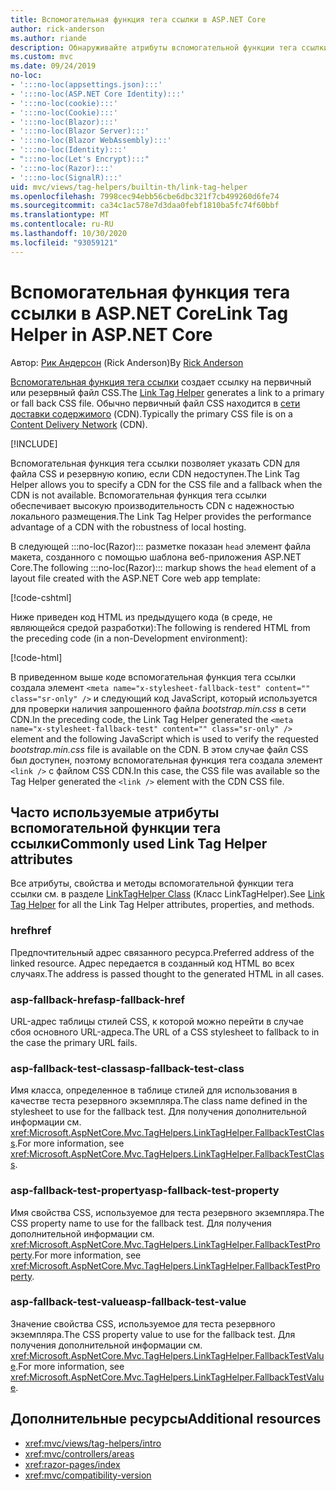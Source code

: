 ```yaml
---
title: Вспомогательная функция тега ссылки в ASP.NET Core
author: rick-anderson
ms.author: riande
description: Обнаруживайте атрибуты вспомогательной функции тега ссылки ASP.NET Core и роль, которую играет каждый атрибут в расширении поведения тега ссылки HTML.
ms.custom: mvc
ms.date: 09/24/2019
no-loc:
- ':::no-loc(appsettings.json):::'
- ':::no-loc(ASP.NET Core Identity):::'
- ':::no-loc(cookie):::'
- ':::no-loc(Cookie):::'
- ':::no-loc(Blazor):::'
- ':::no-loc(Blazor Server):::'
- ':::no-loc(Blazor WebAssembly):::'
- ':::no-loc(Identity):::'
- ":::no-loc(Let's Encrypt):::"
- ':::no-loc(Razor):::'
- ':::no-loc(SignalR):::'
uid: mvc/views/tag-helpers/builtin-th/link-tag-helper
ms.openlocfilehash: 7998cec94ebb56cbe6dbc321f7cb499260d6fe74
ms.sourcegitcommit: ca34c1ac578e7d3daa0febf1810ba5fc74f60bbf
ms.translationtype: MT
ms.contentlocale: ru-RU
ms.lasthandoff: 10/30/2020
ms.locfileid: "93059121"
---
```

# <a name="link-tag-helper-in-aspnet-core"></a><span data-ttu-id="a7d07-103">Вспомогательная функция тега ссылки в ASP.NET Core</span><span class="sxs-lookup"><span data-stu-id="a7d07-103">Link Tag Helper in ASP.NET Core</span></span>

<span data-ttu-id="a7d07-104">Автор: [Рик Андерсон](https://twitter.com/RickAndMSFT) (Rick Anderson)</span><span class="sxs-lookup"><span data-stu-id="a7d07-104">By [Rick Anderson](https://twitter.com/RickAndMSFT)</span></span>

<span data-ttu-id="a7d07-105">[Вспомогательная функция тега ссылки](xref:Microsoft.AspNetCore.Mvc.TagHelpers.LinkTagHelper) создает ссылку на первичный или резервный файл CSS.</span><span class="sxs-lookup"><span data-stu-id="a7d07-105">The [Link Tag Helper](xref:Microsoft.AspNetCore.Mvc.TagHelpers.LinkTagHelper) generates a link to a primary or fall back CSS file.</span></span> <span data-ttu-id="a7d07-106">Обычно первичный файл CSS находится в [сети доставки содержимого](/office365/enterprise/content-delivery-networks#what-exactly-is-a-cdn) (CDN).</span><span class="sxs-lookup"><span data-stu-id="a7d07-106">Typically the primary CSS file is on a [Content Delivery Network](/office365/enterprise/content-delivery-networks#what-exactly-is-a-cdn) (CDN).</span></span>

[!INCLUDE[](~/includes/cdn.md)]

<span data-ttu-id="a7d07-107">Вспомогательная функция тега ссылки позволяет указать CDN для файла CSS и резервную копию, если CDN недоступен.</span><span class="sxs-lookup"><span data-stu-id="a7d07-107">The Link Tag Helper allows you to specify a CDN for the CSS file and a fallback when the CDN is not available.</span></span> <span data-ttu-id="a7d07-108">Вспомогательная функция тега ссылки обеспечивает высокую производительность CDN с надежностью локального размещения.</span><span class="sxs-lookup"><span data-stu-id="a7d07-108">The Link Tag Helper provides the performance advantage of a CDN with the robustness of local hosting.</span></span>

<span data-ttu-id="a7d07-109">В следующей :::no-loc(Razor)::: разметке показан `head` элемент файла макета, созданного с помощью шаблона веб-приложения ASP.NET Core.</span><span class="sxs-lookup"><span data-stu-id="a7d07-109">The following :::no-loc(Razor)::: markup shows the `head` element of a layout file created with the ASP.NET Core web app template:</span></span>

[!code-cshtml[](link-tag-helper/sample/_Layout.cshtml?name=snippet)]

<span data-ttu-id="a7d07-110">Ниже приведен код HTML из предыдущего кода (в среде, не являющейся средой разработки):</span><span class="sxs-lookup"><span data-stu-id="a7d07-110">The following is rendered HTML from the preceding code (in a non-Development environment):</span></span>

[!code-html[](link-tag-helper/sample/HtmlPage1.html)]

<span data-ttu-id="a7d07-111">В приведенном выше коде вспомогательная функция тега ссылки создала элемент `<meta name="x-stylesheet-fallback-test" content="" class="sr-only" />` и следующий код JavaScript, который используется для проверки наличия запрошенного файла *bootstrap.min.css* в сети CDN.</span><span class="sxs-lookup"><span data-stu-id="a7d07-111">In the preceding code, the Link Tag Helper generated the `<meta name="x-stylesheet-fallback-test" content="" class="sr-only" />` element and the following JavaScript which is used to verify the requested *bootstrap.min.css* file is available on the CDN.</span></span> <span data-ttu-id="a7d07-112">В этом случае файл CSS был доступен, поэтому вспомогательная функция тега создала элемент `<link />` с файлом CSS CDN.</span><span class="sxs-lookup"><span data-stu-id="a7d07-112">In this case, the CSS file was available so the Tag Helper generated the `<link />` element with the CDN CSS file.</span></span>

## <a name="commonly-used-link-tag-helper-attributes"></a><span data-ttu-id="a7d07-113">Часто используемые атрибуты вспомогательной функции тега ссылки</span><span class="sxs-lookup"><span data-stu-id="a7d07-113">Commonly used Link Tag Helper attributes</span></span>

<span data-ttu-id="a7d07-114">Все атрибуты, свойства и методы вспомогательной функции тега ссылки см. в разделе [LinkTagHelper Class](xref:Microsoft.AspNetCore.Mvc.TagHelpers.LinkTagHelper) (Класс LinkTagHelper).</span><span class="sxs-lookup"><span data-stu-id="a7d07-114">See [Link Tag Helper](xref:Microsoft.AspNetCore.Mvc.TagHelpers.LinkTagHelper)  for all the Link Tag Helper attributes, properties, and methods.</span></span>

### <a name="href"></a><span data-ttu-id="a7d07-115">href</span><span class="sxs-lookup"><span data-stu-id="a7d07-115">href</span></span>

<span data-ttu-id="a7d07-116">Предпочтительный адрес связанного ресурса.</span><span class="sxs-lookup"><span data-stu-id="a7d07-116">Preferred address of the linked resource.</span></span> <span data-ttu-id="a7d07-117">Адрес передается в созданный код HTML во всех случаях.</span><span class="sxs-lookup"><span data-stu-id="a7d07-117">The address is passed thought to the generated HTML in all cases.</span></span>

### <a name="asp-fallback-href"></a><span data-ttu-id="a7d07-118">asp-fallback-href</span><span class="sxs-lookup"><span data-stu-id="a7d07-118">asp-fallback-href</span></span>

<span data-ttu-id="a7d07-119">URL-адрес таблицы стилей CSS, к которой можно перейти в случае сбоя основного URL-адреса.</span><span class="sxs-lookup"><span data-stu-id="a7d07-119">The URL of a CSS stylesheet to fallback to in the case the primary URL fails.</span></span>

### <a name="asp-fallback-test-class"></a><span data-ttu-id="a7d07-120">asp-fallback-test-class</span><span class="sxs-lookup"><span data-stu-id="a7d07-120">asp-fallback-test-class</span></span>

<span data-ttu-id="a7d07-121">Имя класса, определенное в таблице стилей для использования в качестве теста резервного экземпляра.</span><span class="sxs-lookup"><span data-stu-id="a7d07-121">The class name defined in the stylesheet to use for the fallback test.</span></span> <span data-ttu-id="a7d07-122">Для получения дополнительной информации см. <xref:Microsoft.AspNetCore.Mvc.TagHelpers.LinkTagHelper.FallbackTestClass>.</span><span class="sxs-lookup"><span data-stu-id="a7d07-122">For more information, see <xref:Microsoft.AspNetCore.Mvc.TagHelpers.LinkTagHelper.FallbackTestClass>.</span></span>

### <a name="asp-fallback-test-property"></a><span data-ttu-id="a7d07-123">asp-fallback-test-property</span><span class="sxs-lookup"><span data-stu-id="a7d07-123">asp-fallback-test-property</span></span>

<span data-ttu-id="a7d07-124">Имя свойства CSS, используемое для теста резервного экземпляра.</span><span class="sxs-lookup"><span data-stu-id="a7d07-124">The CSS property name to use for the fallback test.</span></span> <span data-ttu-id="a7d07-125">Для получения дополнительной информации см. <xref:Microsoft.AspNetCore.Mvc.TagHelpers.LinkTagHelper.FallbackTestProperty>.</span><span class="sxs-lookup"><span data-stu-id="a7d07-125">For more information, see <xref:Microsoft.AspNetCore.Mvc.TagHelpers.LinkTagHelper.FallbackTestProperty>.</span></span>

### <a name="asp-fallback-test-value"></a><span data-ttu-id="a7d07-126">asp-fallback-test-value</span><span class="sxs-lookup"><span data-stu-id="a7d07-126">asp-fallback-test-value</span></span>

<span data-ttu-id="a7d07-127">Значение свойства CSS, используемое для теста резервного экземпляра.</span><span class="sxs-lookup"><span data-stu-id="a7d07-127">The CSS property value to use for the fallback test.</span></span> <span data-ttu-id="a7d07-128">Для получения дополнительной информации см. <xref:Microsoft.AspNetCore.Mvc.TagHelpers.LinkTagHelper.FallbackTestValue>.</span><span class="sxs-lookup"><span data-stu-id="a7d07-128">For more information, see <xref:Microsoft.AspNetCore.Mvc.TagHelpers.LinkTagHelper.FallbackTestValue>.</span></span>

## <a name="additional-resources"></a><span data-ttu-id="a7d07-129">Дополнительные ресурсы</span><span class="sxs-lookup"><span data-stu-id="a7d07-129">Additional resources</span></span>

* <xref:mvc/views/tag-helpers/intro>
* <xref:mvc/controllers/areas>
* <xref:razor-pages/index>
* <xref:mvc/compatibility-version>
